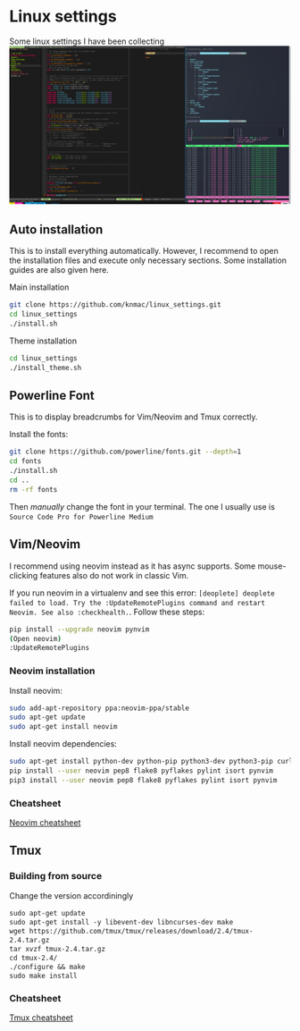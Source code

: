 # Linux settings
Some linux settings I have been collecting
![screen shot](screenshot.png)


## Auto installation
This is to install everything automatically. However, I recommend to open the installation files and execute only necessary sections. Some installation guides are also given here.

Main installation
```bash
git clone https://github.com/knmac/linux_settings.git
cd linux_settings
./install.sh
```

Theme installation
```bash
cd linux_settings
./install_theme.sh
```

## Powerline Font
This is to display breadcrumbs for Vim/Neovim and Tmux correctly.

Install the fonts:
```bash
git clone https://github.com/powerline/fonts.git --depth=1
cd fonts
./install.sh
cd ..
rm -rf fonts
```
Then *manually* change the font in your terminal. The one I usually use is `Source Code Pro for Powerline Medium`


## Vim/Neovim
I recommend using neovim instead as it has async supports. Some mouse-clicking features also do not work in classic Vim.

If you run neovim in a virtualenv and see this error: `[deoplete] deoplete failed to load. Try the :UpdateRemotePlugins command and restart Neovim. See also :checkhealth.`. Follow these steps:
```bash
pip install --upgrade neovim pynvim
(Open neovim)
:UpdateRemotePlugins
```

### Neovim installation
Install neovim:
```bash
sudo add-apt-repository ppa:neovim-ppa/stable
sudo apt-get update
sudo apt-get install neovim
```

Install neovim dependencies:
```bash
sudo apt-get install python-dev python-pip python3-dev python3-pip curl vim exuberant-ctags git ack-grep
pip install --user neovim pep8 flake8 pyflakes pylint isort pynvim
pip3 install --user neovim pep8 flake8 pyflakes pylint isort pynvim
```

### Cheatsheet
[Neovim cheatsheet](nvim_cheatsheet.md)


## Tmux
### Building from source
Change the version accordiningly
```
sudo apt-get update
sudo apt-get install -y libevent-dev libncurses-dev make
wget https://github.com/tmux/tmux/releases/download/2.4/tmux-2.4.tar.gz
tar xvzf tmux-2.4.tar.gz
cd tmux-2.4/
./configure && make
sudo make install
```

### Cheatsheet
[Tmux cheatsheet](tmux_cheatsheet.md)
